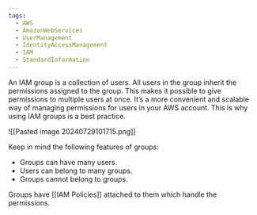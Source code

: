 ```yaml
---
tags:
  - AWS
  - AmazonWebServices
  - UserManagement
  - IdentityAccessManagement
  - IAM
  - StandardInformation
---
```

An IAM group is a collection of users. All users in the group inherit the permissions assigned to the group. This makes it possible to give permissions to multiple users at once. It’s a more convenient and scalable way of managing permissions for users in your AWS account. This is why using IAM groups is a best practice.

![[Pasted image 20240729101715.png]]

Keep in mind the following features of groups:

- Groups can have many users.
- Users can belong to many groups.
- Groups cannot belong to groups.

Groups have [[IAM Policies]] attached to them which handle the permissions. 